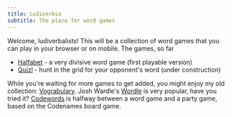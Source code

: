 ```yaml
---
title: Ludiverbia
subtitle: The place for word games
---
```


[Halfabet]: halfabet.md
[Quizl]: quizl.md

Welcome, ludiverbalists! This will be a collection of word games that you can
play in your browser or on mobile. The games, so far

* [Halfabet] - a very divisive word game (first playable version)
* [Quizl] - hunt in the grid for your opponent's word (under construction)

While you're waiting for more games to get added, you might enjoy my old
collection: [Vograbulary]. Josh Wardle's [Wordle] is very popular, have you
tried it? [Codewords] is halfway between a word game and a party game, based on
the Codenames board game.

[Vograbulary]: https://donkirkby.github.io/vograbulary/
[Wordle]: https://www.powerlanguage.co.uk/wordle/
[Codewords]: https://netgames.io/games/codewords/
